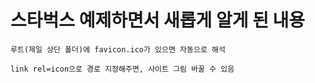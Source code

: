 # 스타벅스 예제하면서 새롭게 알게 된 내용

```
루트(제일 상단 폴더)에 favicon.ico가 있으면 자동으로 해석

link rel=icon으로 경로 지정해주면, 사이트 그림 바꿀 수 있음


```